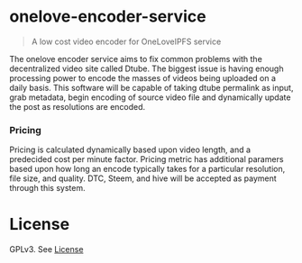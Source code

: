 # onelove-encoder-service
> A low cost video encoder for OneLoveIPFS service

The onelove encoder service aims to fix common problems with the decentralized video site called Dtube.
The biggest issue is having enough processing power to encode the masses of videos being uploaded on a daily basis.
This software will be capable of taking dtube permalink as input, grab metadata, begin encoding of source video file 
and dynamically update the post as resolutions are encoded.

### Pricing
Pricing is calculated dynamically based upon video length, and a predecided cost per minute factor.
Pricing metric has additional paramers based upon how long an encode typically takes for a particular resolution, file size, and quality.
DTC, Steem, and hive will be accepted as payment through this system.

# License
GPLv3. See [License](https://github.com/oneloveipfs/onelove-encoder-service/blob/master/LICENSE)
